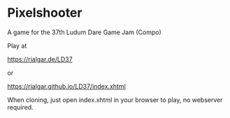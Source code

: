 # Pixelshooter

A game for the 37th Ludum Dare Game Jam (Compo)

Play at

https://rialgar.de/LD37

or

https://rialgar.github.io/LD37/index.xhtml

When cloning, just open index.xhtml in your browser to play, no webserver required.